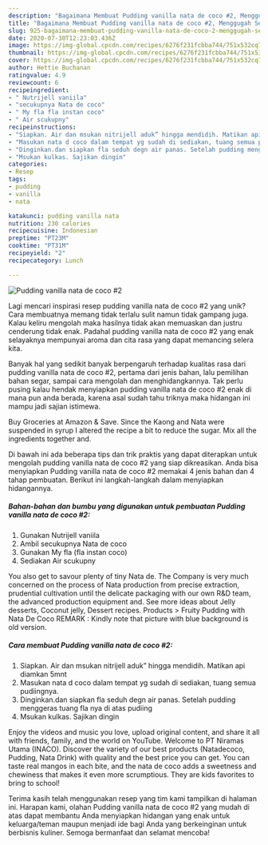 ```yaml
---
description: "Bagaimana Membuat Pudding vanilla nata de coco #2, Menggugah Selera"
title: "Bagaimana Membuat Pudding vanilla nata de coco #2, Menggugah Selera"
slug: 925-bagaimana-membuat-pudding-vanilla-nata-de-coco-2-menggugah-selera
date: 2020-07-30T12:23:03.436Z
image: https://img-global.cpcdn.com/recipes/6276f231fcbba744/751x532cq70/pudding-vanilla-nata-de-coco-2-foto-resep-utama.jpg
thumbnail: https://img-global.cpcdn.com/recipes/6276f231fcbba744/751x532cq70/pudding-vanilla-nata-de-coco-2-foto-resep-utama.jpg
cover: https://img-global.cpcdn.com/recipes/6276f231fcbba744/751x532cq70/pudding-vanilla-nata-de-coco-2-foto-resep-utama.jpg
author: Hettie Buchanan
ratingvalue: 4.9
reviewcount: 6
recipeingredient:
- " Nutrijell vaniila"
- "secukupnya Nata de coco"
- " My fla fla instan coco"
- " Air scukupny"
recipeinstructions:
- "Siapkan. Air dan msukan nitrijell aduk” hingga mendidih. Matikan api diamkan 5mnt"
- "Masukan nata d coco dalam tempat yg sudah di sediakan, tuang semua pudiingnya."
- "Dinginkan.dan siapkan fla seduh degn air panas. Setelah pudding menggeras tuang fla nya di atas pudiing"
- "Msukan kulkas. Sajikan dingin"
categories:
- Resep
tags:
- pudding
- vanilla
- nata

katakunci: pudding vanilla nata 
nutrition: 230 calories
recipecuisine: Indonesian
preptime: "PT23M"
cooktime: "PT31M"
recipeyield: "2"
recipecategory: Lunch

---
```



![Pudding vanilla nata de coco #2](https://img-global.cpcdn.com/recipes/6276f231fcbba744/751x532cq70/pudding-vanilla-nata-de-coco-2-foto-resep-utama.jpg)

Lagi mencari inspirasi resep pudding vanilla nata de coco #2 yang unik? Cara membuatnya memang tidak terlalu sulit namun tidak gampang juga. Kalau keliru mengolah maka hasilnya tidak akan memuaskan dan justru cenderung tidak enak. Padahal pudding vanilla nata de coco #2 yang enak selayaknya mempunyai aroma dan cita rasa yang dapat memancing selera kita.

Banyak hal yang sedikit banyak berpengaruh terhadap kualitas rasa dari pudding vanilla nata de coco #2, pertama dari jenis bahan, lalu pemilihan bahan segar, sampai cara mengolah dan menghidangkannya. Tak perlu pusing kalau hendak menyiapkan pudding vanilla nata de coco #2 enak di mana pun anda berada, karena asal sudah tahu triknya maka hidangan ini mampu jadi sajian istimewa.

Buy Groceries at Amazon &amp; Save. Since the Kaong and Nata were suspended in syrup I altered the recipe a bit to reduce the sugar. Mix all the ingredients together and.


Di bawah ini ada beberapa tips dan trik praktis yang dapat diterapkan untuk mengolah pudding vanilla nata de coco #2 yang siap dikreasikan. Anda bisa menyiapkan Pudding vanilla nata de coco #2 memakai 4 jenis bahan dan 4 tahap pembuatan. Berikut ini langkah-langkah dalam menyiapkan hidangannya.

<!--inarticleads1-->

##### Bahan-bahan dan bumbu yang digunakan untuk pembuatan Pudding vanilla nata de coco #2:

1. Gunakan  Nutrijell vaniila
1. Ambil secukupnya Nata de coco
1. Gunakan  My fla (fla instan coco)
1. Sediakan  Air scukupny


You also get to savour plenty of tiny Nata de. The Company is very much concerned on the process of Nata production from precise extraction, prudential cultivation until the delicate packaging with our own R&amp;D team, the advanced production equipment and. See more ideas about Jelly desserts, Coconut jelly, Dessert recipes. Products &gt; Fruity Pudding with Nata De Coco REMARK : Kindly note that picture with blue background is old version. 

<!--inarticleads2-->

##### Cara membuat Pudding vanilla nata de coco #2:

1. Siapkan. Air dan msukan nitrijell aduk” hingga mendidih. Matikan api diamkan 5mnt
1. Masukan nata d coco dalam tempat yg sudah di sediakan, tuang semua pudiingnya.
1. Dinginkan.dan siapkan fla seduh degn air panas. Setelah pudding menggeras tuang fla nya di atas pudiing
1. Msukan kulkas. Sajikan dingin


Enjoy the videos and music you love, upload original content, and share it all with friends, family, and the world on YouTube. Welcome to PT Niramas Utama (INACO). Discover the variety of our best products (Natadecoco, Pudding, Nata Drink) with quality and the best price you can get. You can taste real mangos in each bite, and the nata de coco adds a sweetness and chewiness that makes it even more scrumptious. They are kids favorites to bring to school! 

Terima kasih telah menggunakan resep yang tim kami tampilkan di halaman ini. Harapan kami, olahan Pudding vanilla nata de coco #2 yang mudah di atas dapat membantu Anda menyiapkan hidangan yang enak untuk keluarga/teman maupun menjadi ide bagi Anda yang berkeinginan untuk berbisnis kuliner. Semoga bermanfaat dan selamat mencoba!
